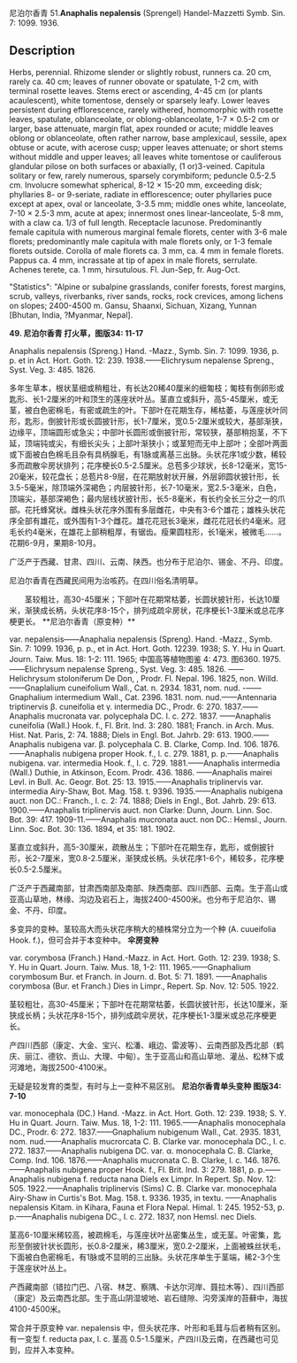 尼泊尔香青
51.**Anaphalis nepalensis** (Sprengel) Handel-Mazzetti Symb. Sin. 7: 1099. 1936.

## Description
Herbs, perennial. Rhizome slender or slightly robust, runners ca. 20 cm, rarely ca. 40 cm; leaves of runner obovate or spatulate, 1-2 cm, with terminal rosette leaves. Stems erect or ascending, 4-45 cm (or plants acaulescent), white tomentose, densely or sparsely leafy. Lower leaves persistent during efflorescence, rarely withered, homomorphic with rosette leaves, spatulate, oblanceolate, or oblong-oblanceolate, 1-7 × 0.5-2 cm or larger, base attenuate, margin flat, apex rounded or acute; middle leaves oblong or oblanceolate, often rather narrow, base amplexicaul, sessile, apex obtuse or acute, with acerose cusp; upper leaves attenuate; or short stems without middle and upper leaves; all leaves white tomentose or cauliferous glandular pilose on both surfaces or abaxially, (1 or)3-veined. Capitula solitary or few, rarely numerous, sparsely corymbiform; peduncle 0.5-2.5 cm. Involucre somewhat spherical, 8-12 × 15-20 mm, exceeding disk; phyllaries 8- or 9-seriate, radiate in efflorescence; outer phyllaries puce except at apex, oval or lanceolate, 3-3.5 mm; middle ones white, lanceolate, 7-10 × 2.5-3 mm, acute at apex; innermost ones linear-lanceolate, 5-8 mm, with a claw ca. 1/3 of full length. Receptacle lacunose. Predominantly female capitula with numerous marginal female florets, center with 3-6 male florets; predominantly male capitula with male florets only, or 1-3 female florets outside. Corolla of male florets ca. 3 mm, ca. 4 mm in female florets. Pappus ca. 4 mm, incrassate at tip of apex in male florets, serrulate. Achenes terete, ca. 1 mm, hirsutulous. Fl. Jun-Sep, fr. Aug-Oct.

  "Statistics": "Alpine or subalpine grasslands, conifer forests, forest margins, scrub, valleys, riverbanks, river sands, rocks, rock crevices, among lichens on slopes; 2400-4500 m. Gansu, Shaanxi, Sichuan, Xizang, Yunnan [Bhutan, India, ?Myanmar, Nepal].

**49. 尼泊尔香青 打火草，图版34: 11-17**

Anaphalis nepalensis (Spreng.) Hand. -Mazz., Symb. Sin. 7: 1099. 1936, p. p. et in Act. Hort. Goth. 12: 239. 1938.——Elichrysum nepalense Spreng., Syst. Veg. 3: 485. 1826.

多年生草本，根状茎细或稍粗壮，有长达20稀40厘米的细匍枝；匍枝有倒卵形或匙形、长1-2厘米的叶和顶生的莲座状叶丛。茎直立或斜升，高5-45厘米，或无茎，被白色密棉毛，有密或疏生的叶。下部叶在花期生存，稀枯萎，与莲座状叶同形，匙形，倒披针形或长圆披针形，长1-7厘米，宽0.5-2厘米或较大，基部渐狭，边缘平，顶端圆形或急尖；中部叶长圆形或倒披针形，常较狭，基部稍抱茎，不下延，顶端钝或尖，有细长尖头；上部叶渐狭小；或茎短而无中上部叶；全部叶两面或下面被白色棉毛且杂有具柄腺毛，有1脉或离基三出脉。头状花序1或少数，稀较多而疏散伞房状排列；花序梗长0.5-2.5厘米。总苞多少球状，长8-12毫米，宽15-20毫米，较花盘长；总苞片8-9层，在花期放射状开展，外层卵圆状披针形，长3.5-5毫米，除顶端外深褐色；内层披针形，长7-10毫米，宽2.5-3毫米，白色，顶端尖，基部深褐色；最内层线状披针形，长5-8毫米，有长约全长三分之一的爪部。花托蜂窝状。雌株头状花序外围有多层雌花，中央有3-6个雄花；雄株头状花序全部有雄花，或外围有1-3个雌花。雄花花冠长3毫米，雌花花冠长约4毫米。冠毛长约4毫米，在雄花上部稍粗厚，有锯齿。瘦果圆柱形，长1毫米，被微毛……。花期6-9月，果期8-10月。

广泛产于西藏、甘肃、四川、云南、陕西。也分布于尼泊尔、锡金、不丹、印度。

尼泊尔香青在西藏民间用为治咳药。在四川俗名清明草。
<p style='text-indent:28px'>茎较粗壮，高30-45厘米；下部叶在花期常枯萎，长圆状披针形，长达10厘米，渐狭成长柄，头状花序8-15个，排列成疏伞房状，花序梗长1-3厘米或总花序梗更长。
**尼泊尔香青（原变种）**

var. nepalensis——Anaphalia nepalensis (Spreng). Hand. -Mazz., Symb. Sin. 7: 1099. 1936, p. p., et in Act. Hort. Goth. 12239. 1938; S. Y. Hu in Quart. Journ. Taiw. Mus. 18: 1-2: 111. 1965; 中国高等植物图鉴 4: 473. 图6360. 1975.——Elichrysum nepalense Spreng., Syst. Veg. 3: 485. 1826. ——Helichrysum stoloniferum De Don, , Prodr. Fl. Nepal. 196. 1825, non. Willd.——Gnaplalium cuneifolium Wall., Cat. n. 2934. 1831, nom. nud. -——Gnaphalium intermedium Wall., Cat. 2396. 1831. nom. nud.——Antennaria triptinervis β. cuneifolia et γ. intermedia DC., Prodr. 6: 270. 1837.——Anaphalis mucronata var. polycephala DC. l. c. 272. 1837. ——Anaphalis cuneifolia (Wall.) Hook. f., Fl. Brit. Ind. 3: 280. 1881; Franch. in Arch. Mus. Hist. Nat. Paris, 2: 74. 1888; Diels in Engl. Bot. Jahrb. 29: 613. 1900.——Anaphalis nubigena var. β. polycephala C. B. Clarke, Comp. Ind. 106. 1876.——Anaphalis nubigena proper Hook. f., l. c. 279. 1881, p. p.——Anaphalis nubigena. var. intermedia Hook. f., l. c. 729. 1881.——Anaphalis intermedia (Wall.) Duthie, in Atkinson, Ecom. Prodr. 436. 1886. ——Anaphalis mairei Levl. in Bull. Ac. Geogr. Bot. 25: 13. 1915.——Anaphalis triplinervis var. intermedia Airy-Shaw, Bot. Mag. 158. t. 9396. 1935.——Anaphalis nubigena auct. non DC.: Franch., l. c. 2: 74. 1888; Diels in Engl., Bot. Jahrb. 29: 613. 1900.——Anaphalis triplinervis auct. non Clarke: Dunn, Journ. Linn. Soc. Bot. 39: 417. 1909-11.——Anaphalis mucronata auct. non DC.: Hemsl., Journ. Linn. Soc. Bot. 30: 136. 1894, et 35: 181. 1902.

茎直立或斜升，高5-30厘米，疏散丛生；下部叶在花期生存，匙形，或倒披针形，长2-7厘米，宽0.8-2.5厘米，渐狭成长柄。头状花序1-6个，稀较多，花序梗长0.5-2.5厘米。

广泛产于西藏南部，甘肃西南部及南部、陕西南部、四川西部、云南。生于高山或亚高山草地，林缘、沟边及岩石上，海拔2400-4500米。也分布于尼泊尔、锡金、不丹、印度。

多变异的变种。茎较高大而头状花序稍大的植株常分立为一个种 (A. cuueifolia Hook. f.)，但可合并于本变种中。
**伞房变种**

var. corymbosa (Franch.) Hand.-Mazz. in Act. Hort. Goth. 12: 239. 1938; S. Y. Hu in Quart. Journ. Taiw. Mus. 18, 1-2: 111. 1965.——Gnaphalium corymbosum Bur. et Franch. in Journ. d. Bot. 5: 71. 1891. ——Anaphalis corymbosa (Bur. et Franch.) Dies in Limpr., Repert. Sp. Nov. 12: 505. 1922.

茎较粗壮，高30-45厘米；下部叶在花期常枯萎，长圆状披针形，长达10厘米，渐狭成长柄；头状花序8-15个，排列成疏伞房状，花序梗长1-3厘米或总花序梗更长。

产四川西部（康定、大金、宝兴、松潘、峨边、雷波等）、云南西部及西北部（鹤庆、丽江、德钦、贡山、大理、中甸）。生于亚高山和高山草地、灌丛、松林下或河滩地，海拔2500-4100米。

无疑是较发育的类型，有时与上一变种不易区别。
**尼泊尔香青单头变种 图版34: 7-10**

var. monocephala (DC.) Hand. -Mazz. in Act. Hort. Goth. 12: 239. 1938; S. Y. Hu in Quart. Journ. Taiw. Mus. 18, 1-2: 111. 1965.——Anaphalis monocephala DC., Prodr. 6: 272. 1837.——Gnaphalium nubigenum Wall., Cat. 2935. 1831, nom. nud.——Anaphalis mucrorcata C. B. Clarke var. monocephala DC., l. c. 272. 1837.——Anaphalis nubigena DC. var. α. monocephala C. B. Clarke, Comp. Ind. 106. 1876.——Anaphalis mucronata C. B. Clarke, l. c. 146. 1876.——Anaphalis nubigena proper Hook. f., Fl. Brit. Ind. 3: 279. 1881, p. p.——Anaphalis nubigena f. reducta nana Diels ex Limpr. In Repert. Sp. Nov. 12: 505. 1922.——Anaphalis triplinervis (Sims) C. B. Clarke var. monocephala Airy-Shaw in Curtis's Bot. Mag. 158. t. 9336. 1935, in textu. ——Anaphalis nepalensis Kitam. in Kihara, Fauna et Flora Nepal. Himal. 1: 245. 1952-53, p. p.——Anaphalis nubigena DC., l. c. 272. 1837, non Hemsl. nec Diels.

茎高6-10厘米稀较高，被疏棉毛，与莲座状叶丛密集丛生，或无茎。叶密集，匙形至倒披针状长圆形，长0.8-2厘米，稀3厘米，宽0.2-2厘米，上面被蛛丝状毛，下面被白色密棉毛，有1脉或不显明的三出脉。头状花序单生于茎端，稀2-3个生于莲座状叶丛上。

产西藏南部（错拉门巴、八宿、林芝、察隅、卡达尔河岸、聂拉木等）、四川西部（康定）及云南西北部。生于高山阴湿坡地、岩石缝隙、沟旁溪岸的苔藓中，海拔4100-4500米。

常合并于原变种 var. nepalensis 中，但头状花序、叶形和毛茸与后者稍有区别。有一变型 f. reducta pax, l. c. 茎高 0.5-1.5厘米，产四川及云南，在西藏也可见到，应并入本变种。
